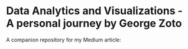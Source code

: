 # Data Analytics and Visualizations - A personal journey by George Zoto

A companion repository for my Medium article:
